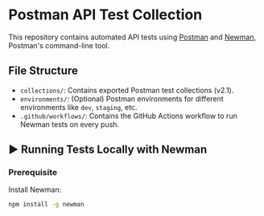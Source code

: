 # Postman API Test Collection 

This repository contains automated API tests using [Postman](https://www.postman.com/) and [Newman](https://www.npmjs.com/package/newman), Postman's command-line tool.

## File Structure

- `collections/`: Contains exported Postman test collections (v2.1).
- `environments/`: (Optional) Postman environments for different environments like `dev`, `staging`, etc.
- `.github/workflows/`: Contains the GitHub Actions workflow to run Newman tests on every push.

## ▶️ Running Tests Locally with Newman

### Prerequisite

Install Newman:

```bash
npm install -g newman
